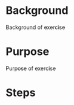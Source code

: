 <link rel="stylesheet" href="assets/css/main.css" />

# Background

Background of exercise

# Purpose

Purpose of exercise

# Steps
